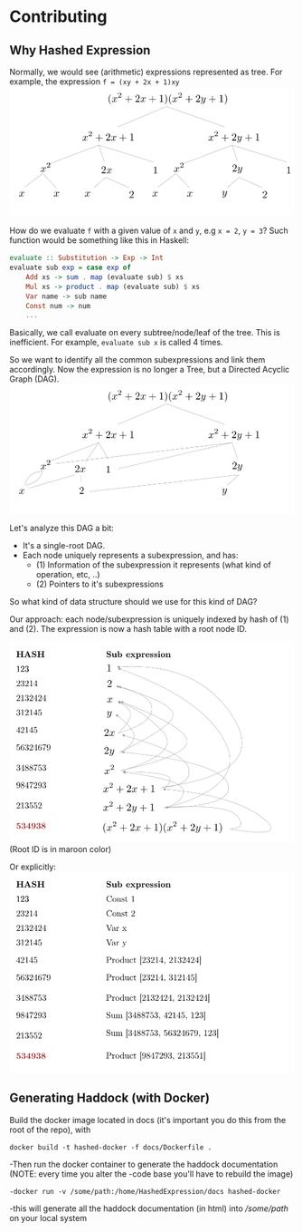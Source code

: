 # Contributing
## Why Hashed Expression
Normally, we would see (arithmetic) expressions represented as tree.
For example, the expression `f = (xy + 2x + 1)xy`
![tree](docs/images/tree.png)

How do we evaluate `f` with a given value of `x` and `y`, e.g `x = 2`, `y = 3`?
Such function would be something like this in Haskell:
```haskell
evaluate :: Substitution -> Exp -> Int
evaluate sub exp = case exp of 
    Add xs -> sum . map (evaluate sub) $ xs
    Mul xs -> product . map (evaluate sub) $ xs
    Var name -> sub name
    Const num -> num
    ...
```

Basically, we call evaluate on every subtree/node/leaf of the tree. This is inefficient. 
For example, `evaluate sub x` is called 4 times.

So we want to identify all the common subexpressions and link them accordingly.
Now the expression is no longer a Tree, but a Directed Acyclic Graph (DAG). 
![dag](docs/images/dag.png)

Let's analyze this DAG a bit:
- It's a single-root DAG.
- Each node uniquely represents a subexpression, and has:
    - (1) Information of the subexpression it represents (what kind of operation, etc, ..)
    - (2) Pointers to it's subexpressions

So what kind of data structure should we use for this kind of DAG?

Our approach: each node/subexpression is uniquely indexed by hash of (1) and (2). 
The expression is now a hash table with a root node ID.

![Hash](docs/images/Hash.png)
(Root ID is in maroon color)

Or explicitly:
![Hash explicit](docs/images/Hash_Explicit.png)

## Generating Haddock (with Docker)
Build the docker image located in docs (it's important you do this from the root of the repo), with
```terminal
docker build -t hashed-docker -f docs/Dockerfile .
```
-Then run the docker container to generate the haddock documentation (NOTE: every time you alter the 
-code base you'll have to rebuild the image)
```terminal
-docker run -v /some/path:/home/HashedExpression/docs hashed-docker
```
-this will generate all the haddock documentation (in html) into */some/path* on your local system

